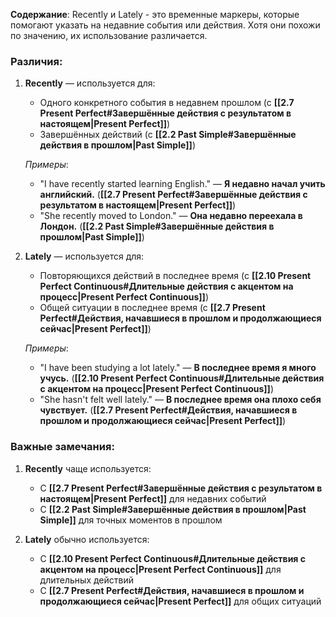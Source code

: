 **Содержание**: Recently и Lately - это временные маркеры, которые помогают указать на недавние события или действия. Хотя они похожи по значению, их использование различается.

### Различия:

1. **Recently** — используется для:
    - Одного конкретного события в недавнем прошлом (с **[[2.7 Present Perfect#Завершённые действия с результатом в настоящем|Present Perfect]]**)
    - Завершённых действий (с **[[2.2 Past Simple#Завершённые действия в прошлом|Past Simple]]**)
    
    _Примеры_:
    - "I have recently started learning English." — **Я недавно начал учить английский.** (**[[2.7 Present Perfect#Завершённые действия с результатом в настоящем|Present Perfect]]**)
    - "She recently moved to London." — **Она недавно переехала в Лондон.** (**[[2.2 Past Simple#Завершённые действия в прошлом|Past Simple]]**)

2. **Lately** — используется для:
    - Повторяющихся действий в последнее время (с **[[2.10 Present Perfect Continuous#Длительные действия с акцентом на процесс|Present Perfect Continuous]]**)
    - Общей ситуации в последнее время (с **[[2.7 Present Perfect#Действия, начавшиеся в прошлом и продолжающиеся сейчас|Present Perfect]]**)
    
    _Примеры_:
    - "I have been studying a lot lately." — **В последнее время я много учусь.** (**[[2.10 Present Perfect Continuous#Длительные действия с акцентом на процесс|Present Perfect Continuous]]**)
    - "She hasn't felt well lately." — **В последнее время она плохо себя чувствует.** (**[[2.7 Present Perfect#Действия, начавшиеся в прошлом и продолжающиеся сейчас|Present Perfect]]**)

### Важные замечания:

1. **Recently** чаще используется:
    - С **[[2.7 Present Perfect#Завершённые действия с результатом в настоящем|Present Perfect]]** для недавних событий
    - С **[[2.2 Past Simple#Завершённые действия в прошлом|Past Simple]]** для точных моментов в прошлом
    
2. **Lately** обычно используется:
    - С **[[2.10 Present Perfect Continuous#Длительные действия с акцентом на процесс|Present Perfect Continuous]]** для длительных действий
    - С **[[2.7 Present Perfect#Действия, начавшиеся в прошлом и продолжающиеся сейчас|Present Perfect]]** для общих ситуаций